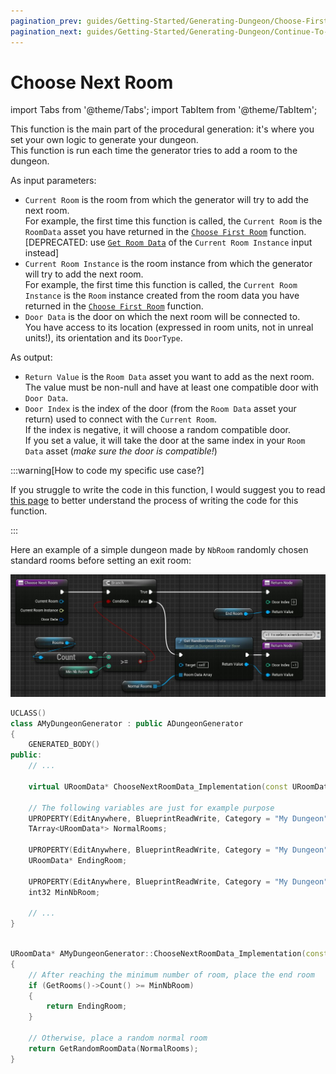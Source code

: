 ```yaml
---
pagination_prev: guides/Getting-Started/Generating-Dungeon/Choose-First-Room-Data
pagination_next: guides/Getting-Started/Generating-Dungeon/Continue-To-Add-Room
---
```


# Choose Next Room

<!-- BEGIN IMPORTS -->

import Tabs from '@theme/Tabs';
import TabItem from '@theme/TabItem';

<!-- END IMPORTS -->

This function is the main part of the procedural generation: it's where you set your own logic to generate your dungeon.\
This function is run each time the generator tries to add a room to the dungeon.

As input parameters:

- `Current Room` is the room from which the generator will try to add the next room.\
For example, the first time this function is called, the `Current Room` is the `RoomData` asset you have returned in the [`Choose First Room`](Choose-First-Room-Data.md) function.
[DEPRECATED: use [`Get Room Data`](api/Classes/ReadOnlyRoom/Nodes/GetRoomData/GetRoomData.md) of the `Current Room Instance` input instead]
- `Current Room Instance` is the room instance from which the generator will try to add the next room.\
For example, the first time this function is called, the `Current Room Instance` is the `Room` instance created from the room data you have returned in the [`Choose First Room`](Choose-First-Room-Data.md) function.
- `Door Data` is the door on which the next room will be connected to.\
You have access to its location (expressed in room units, not in unreal units!), its orientation and its `DoorType`.

As output:

- `Return Value` is the `Room Data` asset you want to add as the next room. The value must be non-null and have at least one compatible door with `Door Data`.
- `Door Index` is the index of the door (from the `Room Data` asset your return) used to connect with the `Current Room`.\
If the index is negative, it will choose a random compatible door.\
If you set a value, it will take the door at the same index in your `Room Data` asset (*make sure the door is compatible!*)

:::warning[How to code my specific use case?]

If you struggle to write the code in this function, I would suggest you to read [this page](../../Best-Practices/Workflows/Dungeon-Generation-Algorithm.md) to better understand the process of writing the code for this function.

:::

Here an example of a simple dungeon made by `NbRoom` randomly chosen standard rooms before setting an exit room:

<!-- [BEGIN TABS] Blueprint | C++ --> <Tabs groupId="lang" queryString>
<!-- [BEGIN TAB ITEM] Blueprint --> <TabItem value="bp" label="Blueprint" default>

![](../../Images/ChooseNextRoomData.jpg)

<!-- [END TAB ITEM] Blueprint --> </TabItem>
<!-- [BEGIN TAB ITEM] C++ --> <TabItem value="cpp" label="C++">

```cpp title="MyDungeonGenerator.h"
UCLASS()
class AMyDungeonGenerator : public ADungeonGenerator
{
    GENERATED_BODY()
public:
    // ...

    virtual URoomData* ChooseNextRoomData_Implementation(const URoomData* CurrentRoom, const TScriptInterface<IReadOnlyRoom>& CurrentRoomInstance, const FDoorDef& DoorData, int& DoorIndex) override;

    // The following variables are just for example purpose
    UPROPERTY(EditAnywhere, BlueprintReadWrite, Category = "My Dungeon")
    TArray<URoomData*> NormalRooms;
    
    UPROPERTY(EditAnywhere, BlueprintReadWrite, Category = "My Dungeon")
    URoomData* EndingRoom;
    
    UPROPERTY(EditAnywhere, BlueprintReadWrite, Category = "My Dungeon")
    int32 MinNbRoom;

    // ...
}
```

```cpp title="MyDungeonGenerator.cpp"

URoomData* AMyDungeonGenerator::ChooseNextRoomData_Implementation(const URoomData* CurrentRoom, const TScriptInterface<IReadOnlyRoom>& CurrentRoomInstance, const FDoorDef& DoorData, int& DoorIndex)
{
    // After reaching the minimum number of room, place the end room
    if (GetRooms()->Count() >= MinNbRoom)
    {
        return EndingRoom;
    }

    // Otherwise, place a random normal room
    return GetRandomRoomData(NormalRooms);
}

```

<!-- [END TAB ITEM] C++ --> </TabItem>
<!-- [END TABS] Blueprint | C++ --> </Tabs>
